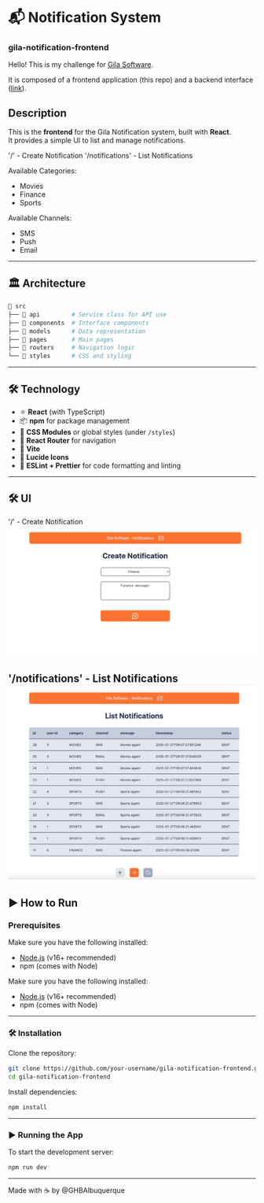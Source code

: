 # 📬 Notification System
### gila-notification-frontend

Hello!
This is my challenge for [Gila Software](https://www.gilasoftware.com/).

It is composed of a frontend application (this repo) and a backend interface ([link](https://github.com/GHBAlbuquerque/gila-notification-backend)).

## Description

This is the **frontend** for the Gila Notification system, built with **React**.  
It provides a simple UI to list and manage notifications.

'/' - Create Notification
'/notifications' - List Notifications

Available Categories:
- Movies
- Finance
- Sports

Available Channels:
- SMS
- Push
- Email

---

## 🏛️ Architecture

```bash
📁 src
├── 📁 api         # Service class for API use
├── 📁 components  # Interface components
├── 📁 models      # Data representation
├── 📁 pages       # Main pages
├── 📁 routers     # Navigation logic
└── 📁 styles      # CSS and styling
```


---

## 🛠 Technology

- ⚛️ **React** (with TypeScript)
- 📦 **npm** for package management
- 💅 **CSS Modules** or global styles (under `/styles`)
- 🔁 **React Router** for navigation
- 🌱 **Vite**
- 🎲 **Lucide Icons**
- 🧰 **ESLint + Prettier** for code formatting and linting

---

## 🛠 UI

'/' - Create Notification
![Create Notification](misc/Create_Notification.png)

'/notifications' - List Notifications
![List Notifications](misc/List_Notifications.png)
---


## ▶️ How to Run

### Prerequisites

Make sure you have the following installed:

- [Node.js](https://nodejs.org/en/download/) (v16+ recommended)
- npm (comes with Node)


Make sure you have the following installed:

- [Node.js](https://nodejs.org/en/download/) (v16+ recommended)
- npm (comes with Node)

---

### 🛠️ Installation

Clone the repository:

```bash
git clone https://github.com/your-username/gila-notification-frontend.git
cd gila-notification-frontend
```

Install dependencies:

```bash
npm install
```

---

### ▶️ Running the App

To start the development server:

```bash
npm run dev
```

---

Made with ☕  by @GHBAlbuquerque


